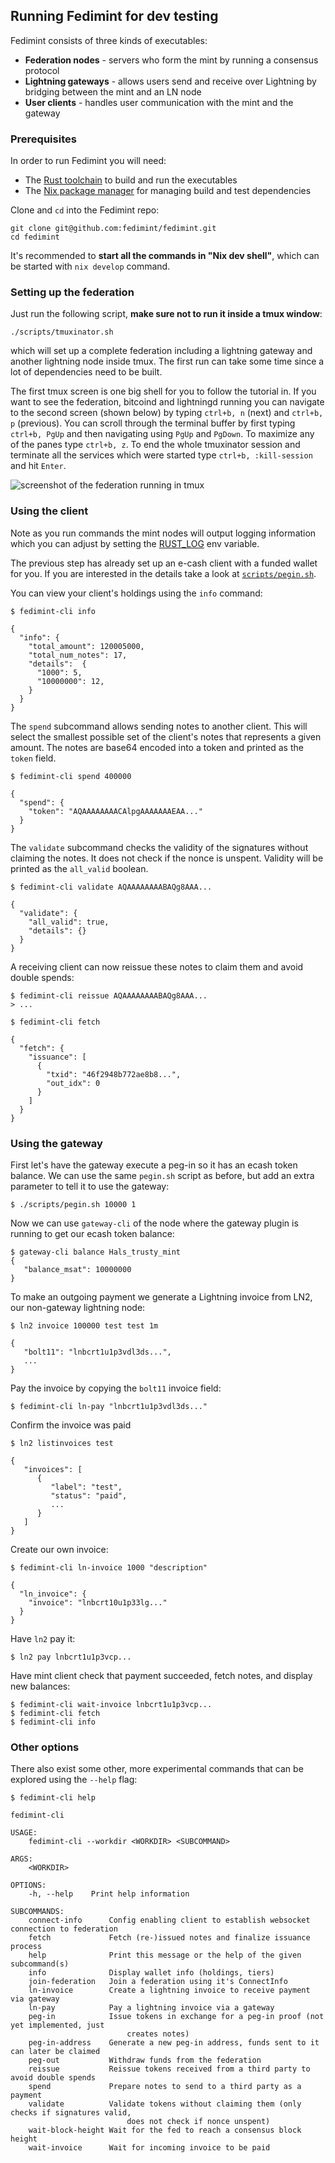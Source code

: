 ## Running Fedimint for dev testing

Fedimint consists of three kinds of executables:

* **Federation nodes** - servers who form the mint by running a consensus protocol
* **Lightning gateways** - allows users send and receive over Lightning by bridging between the mint and an LN node
* **User clients** - handles user communication with the mint and the gateway

### Prerequisites

In order to run Fedimint you will need:
- The [Rust toolchain](https://www.rust-lang.org/tools/install) to build and run the executables
- The [Nix package manager](https://nixos.org/download.html) for managing build and test dependencies

Clone and `cd` into the Fedimint repo:

```shell
git clone git@github.com:fedimint/fedimint.git
cd fedimint
```

It's recommended to **start all the commands in "Nix dev shell"**, which can be started with `nix develop` command.

### Setting up the federation

Just run the following script, **make sure not to run it inside a tmux window**:

```shell
./scripts/tmuxinator.sh
```
which will set up a complete federation including a lightning gateway and another lightning node inside tmux. The first run can take some time since a lot of dependencies need to be built.

The first tmux screen is one big shell for you to follow the tutorial in. If you want to see the federation, bitcoind and lightningd running you can navigate to the second screen (shown below) by typing `ctrl+b, n` (next) and `ctrl+b, p` (previous). You can scroll through the terminal buffer by first typing `ctrl+b, PgUp` and then navigating using `PgUp` and `PgDown`. To maximize any of the panes type `ctrl+b, z`. 
To end the whole tmuxinator session and terminate all the services which were started type `ctrl+b, :kill-session` and hit `Enter`.

![screenshot of the federation running in tmux](tmuxinator.png)

### Using the client

Note as you run commands the mint nodes will output logging information which you can adjust by setting the [RUST_LOG](https://docs.rs/env_logger/latest/env_logger/) env variable.

The previous step has already set up an e-cash client with a funded wallet for you. If you are interested in the details take a look at [`scripts/pegin.sh`](../scripts/pegin.sh).

You can view your client's holdings using the `info` command:

```shell
$ fedimint-cli info

{
  "info": {
    "total_amount": 120005000,
    "total_num_notes": 17,
    "details":  {
      "1000": 5,
      "10000000": 12,
    }
  }
}
```

The `spend` subcommand allows sending notes to another client. This will select the smallest possible set of the client's notes that represents a given amount.
The notes are base64 encoded into a token and printed as the `token` field.

```shell
$ fedimint-cli spend 400000

{
  "spend": {
    "token": "AQAAAAAAAACAlpgAAAAAAAEAA..."
  }
}
```

The `validate` subcommand checks the validity of the signatures without claiming the notes. It does not check if the nonce is unspent. Validity will be printed as the `all_valid` boolean.

```shell
$ fedimint-cli validate AQAAAAAAAABAQg8AAA...

{
  "validate": {
    "all_valid": true,
    "details": {}
  }
}
```

A receiving client can now reissue these notes to claim them and avoid double spends:

```shell
$ fedimint-cli reissue AQAAAAAAAABAQg8AAA...
> ...

$ fedimint-cli fetch

{
  "fetch": {
    "issuance": [
      {
        "txid": "46f2948b772ae8b8...",
        "out_idx": 0
      }
    ]
  }
}
```

### Using the gateway

First let's have the gateway execute a peg-in so it has an ecash token balance. We can use the same `pegin.sh` script as before, but add an extra parameter to tell it to use the gateway:

```shell
$ ./scripts/pegin.sh 10000 1
```

Now we can use `gateway-cli` of the node where the gateway plugin is running to get our ecash token balance:

```shell
$ gateway-cli balance Hals_trusty_mint
{
   "balance_msat": 10000000
}
```

To make an outgoing payment we generate a Lightning invoice from LN2, our non-gateway lightning node:

```shell
$ ln2 invoice 100000 test test 1m

{
   "bolt11": "lnbcrt1u1p3vdl3ds...",
   ...
}
```

Pay the invoice by copying the `bolt11` invoice field:

```shell
$ fedimint-cli ln-pay "lnbcrt1u1p3vdl3ds..."
```

Confirm the invoice was paid

```shell
$ ln2 listinvoices test

{
   "invoices": [
      {
         "label": "test",
         "status": "paid",
         ...
      }
   ]
}
```

Create our own invoice:
```shell
$ fedimint-cli ln-invoice 1000 "description"

{
  "ln_invoice": {
    "invoice": "lnbcrt10u1p33lg..."
  }
}
```

Have `ln2` pay it:

```shell
$ ln2 pay lnbcrt1u1p3vcp...
```

Have mint client check that payment succeeded, fetch notes, and display new balances:

```shell
$ fedimint-cli wait-invoice lnbcrt1u1p3vcp...
$ fedimint-cli fetch
$ fedimint-cli info
```

### Other options

There also exist some other, more experimental commands that can be explored using the `--help` flag:

```shell
$ fedimint-cli help

fedimint-cli 

USAGE:
    fedimint-cli --workdir <WORKDIR> <SUBCOMMAND>

ARGS:
    <WORKDIR>    

OPTIONS:
    -h, --help    Print help information

SUBCOMMANDS:
    connect-info      Config enabling client to establish websocket connection to federation
    fetch             Fetch (re-)issued notes and finalize issuance process
    help              Print this message or the help of the given subcommand(s)
    info              Display wallet info (holdings, tiers)
    join-federation   Join a federation using it's ConnectInfo
    ln-invoice        Create a lightning invoice to receive payment via gateway
    ln-pay            Pay a lightning invoice via a gateway
    peg-in            Issue tokens in exchange for a peg-in proof (not yet implemented, just
                          creates notes)
    peg-in-address    Generate a new peg-in address, funds sent to it can later be claimed
    peg-out           Withdraw funds from the federation
    reissue           Reissue tokens received from a third party to avoid double spends
    spend             Prepare notes to send to a third party as a payment
    validate          Validate tokens without claiming them (only checks if signatures valid,
                          does not check if nonce unspent)
    wait-block-height Wait for the fed to reach a consensus block height
    wait-invoice      Wait for incoming invoice to be paid
```
